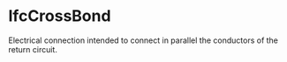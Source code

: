 IfcCrossBond
============
Electrical connection intended to connect in parallel the conductors of the
return circuit.


